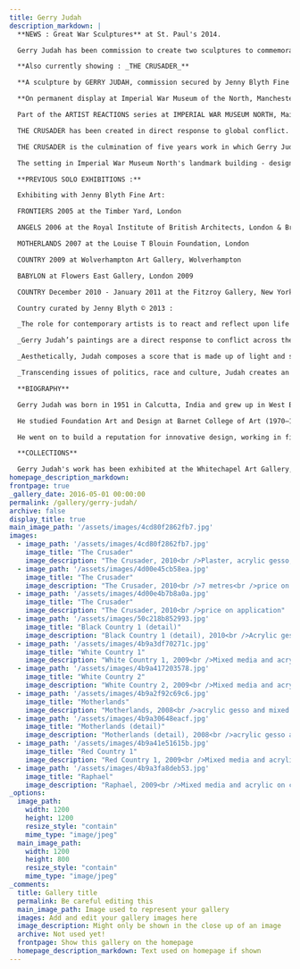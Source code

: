 ```yaml
---
title: Gerry Judah
description_markdown: |
  **NEWS : Great War Sculptures** at St. Paul's 2014.

  Gerry Judah has been commission to create two sculptures to commemorate the centenary of World War 1 currently on display at St. Paul's Cathedral.

  **Also currently showing : _THE CRUSADER_**

  **A sculpture by GERRY JUDAH, commission secured by Jenny Blyth Fine Art.**

  **On permanent display at Imperial War Museum of the North, Manchester since 6 NOVEMBER 2010**

  Part of the ARTIST REACTIONS series at IMPERIAL WAR MUSEUM NORTH, Main Exhibition Space from 6 November 2010 – Free Entrance [<font color="#0000ff">www.iwm.org.uk/north</font>](http://www.iwm.org.uk/north "blocked::http://www.iwm.org.uk/north")

  THE CRUSADER has been created in direct response to global conflict. It reflects on modern day wars, whilst recalling the history of world conflict such as the faith based Crusades. A powerful and thought-provoking piece, this iconic sculpture comprises a 7 metre three-dimensional crucifix covered with a lattice of war torn buildings lacquered in snow white redolent of the memorial crosses at Flanders Fields. There are a multiplicity of art history references recalling to mind early paintings which celebrated the martyrdom of Saint Sebastian and the ever present Crown of Thorns, to American minimalist giants such as Robert Ryman and Jasper Johns.

  THE CRUSADER is the culmination of five years work in which Gerry Judah has created a series of three-dimensional paintings of urban decimation focusing particularly on the Middle East and Afghanistan, whilst also responding to environmental damage resulting from natural disasters such as the Tsunami in the Asian Basin, New Orleans in flood ensuing from Hurricane Katrina, and the devastation resulting from the recent earthquake in Haiti. Judah’s work explores construction and deconstruction, decline and regeneration.

  The setting in Imperial War Museum North's landmark building - designed by internationally celebrated architect Daniel Libeskind to represent a globe shattered by conflict - is fitting, given THE CRUSADER'S conceptual references and Judah’s exploration of ‘presence of absence’.

  **PREVIOUS SOLO EXHIBITIONS :**

  Exhibiting with Jenny Blyth Fine Art:

  FRONTIERS 2005 at the Timber Yard, London

  ANGELS 2006 at the Royal Institute of British Architects, London & British High Commission, India 2007.

  MOTHERLANDS 2007 at the Louise T Blouin Foundation, London

  COUNTRY 2009 at Wolverhampton Art Gallery, Wolverhampton

  BABYLON at Flowers East Gallery, London 2009

  COUNTRY December 2010 - January 2011 at the Fitzroy Gallery, New York.

  Country curated by Jenny Blyth © 2013 :

  _The role for contemporary artists is to react and reflect upon life and the world around us. They may choose to celebrate form and beauty in figuration or abstraction, or perhaps to reflect on the social mores and politics of society. They may share with us a visual diary or preoccupation, coloured by their personal sensibility, or they may choose to express a sense of collective mind. Simultaneously they are creating a distinct artwork that has a unique voice and spirit, which will invite us to share their thoughts or narrative, whilst also exploring our own._

  _Gerry Judah’s paintings are a direct response to conflict across the globe, and the impact of that violence, whether it is the consequence of war or natural disaster. At the same time, he is fascinated by changing urban landscape, and his paintings explore the dynamic of construction and destruction. It is hard to look at his work without reflecting on conflict in the Middle East whether that be Afghanistan, Iraq, or recent months in Gaza. There are also echoes of the devastation ensuing from climate change wrought by hurricanes, tsunamis, flooding and bushfires that remind us of New Orleans underwater, or the aftermath of the Tsunami in the Asian Basin. Although on first inspection, Judah’s epic landscapes articulate global concerns for peace, he acknowledges the dangers of man’s impact on a finely balanced global ecology, and the decimation that unravels as we exploit the planet with an ever growing appetite._

  _Aesthetically, Judah composes a score that is made up of light and shadow. The fragility and delicacy of his work is at odds with the force and consequence of the concepts that drive him. Despite the darkness of his subject matter, he creates an explosion of light permeated with an ethereal quality reflecting the cadences and vortices of shattered architecture that we witness in daily media reports. His apocalyptic settlements constructed from scores of buildings, complete with internal structures, communications and water towers are fixed onto canvas, and then systematically destroyed. The ensuing rubble and detritus are scattered and fused onto a background of empty white canvas with layers of acrylic gesso to create silent ‘white on white’ abstract paintings._

  _Transcending issues of politics, race and culture, Judah creates an abstracted and disturbing aesthetic that is both mellifluous and pertinent, where the ‘presence of absence’ and loss is palpable, and we are confronted with the reality and urgency to seek solutions._

  **BIOGRAPHY**

  Gerry Judah was born in 1951 in Calcutta, India and grew up in West Bengal before his family moved to London when he was ten years old.

  He studied Foundation Art and Design at Barnet College of Art (1970–1972) before obtaining a First-Class Honours degree in Fine Art at Goldsmiths College, University of London (1972–1975) and studying sculpture as a postgraduate at the Slade School of Fine Art, University College London (1975–1977).

  He went on to build a reputation for innovative design, working in film, television, theatre, museums and public spaces, creating settings for productions at the Royal Opera House, English National Opera, Royal Festival Ballet, London Contemporary Dance, Royal Ballet, Royal Shakespeare Company, Royal National Theatre, BBC, British Museum, Natural History Museum, Imperial War Museum, Paul McCartney, Michael Jackson, and Led Zeppelin. He has also designed spectacular sculptures for the annual Goodwood Festival of Speed and bridges in London and Cambridge.

  **COLLECTIONS**

  Gerry Judah's work has been exhibited at the Whitechapel Art Gallery, Camden Arts Centre and Yorkshire Sculpture Park and has entered many international public and private collections including the Charles Saatchi Collection London, Anita and Poju Zabludowicz Collection London, Imperial War Museum London, Essy & Fatima Maleki Collection London, David Roberts Collection London, Chris Drake Collection Sussex, Centre for Arts Israel, Irena Hochman Collection New York, Bobby Kapoor Collection India, Museum of Old and New Art Australia and The Earl of March Goodwood.
homepage_description_markdown: 
frontpage: true
_gallery_date: 2016-05-01 00:00:00
permalink: /gallery/gerry-judah/
archive: false
display_title: true
main_image_path: '/assets/images/4cd80f2862fb7.jpg'
images:
  - image_path: '/assets/images/4cd80f2862fb7.jpg'
    image_title: "The Crusader"
    image_description: "The Crusader, 2010<br />Plaster, acrylic gesso, foamboard, nylon and steel fibres on steel girders<br />7 metres<br />Price on application"
  - image_path: '/assets/images/4d00e45cb58ea.jpg'
    image_title: "The Crusader"
    image_description: "The Crusader, 2010<br />7 metres<br />price on application"
  - image_path: '/assets/images/4d00e4b7b8a0a.jpg'
    image_title: "The Crusader"
    image_description: "The Crusader, 2010<br />price on application"
  - image_path: '/assets/images/50c218b852993.jpg'
    image_title: "Black Country 1 (detail)"
    image_description: "Black Country 1 (detail), 2010<br />Acrylic gesso and mixed media on canvas<br />190 x 380 cm"
  - image_path: '/assets/images/4b9a3df70271c.jpg'
    image_title: "White Country 1"
    image_description: "White Country 1, 2009<br />Mixed media and acrylic on canvas<br />190 x 380 x 110 cm"
  - image_path: '/assets/images/4b9a417203578.jpg'
    image_title: "White Country 2"
    image_description: "White Country 2, 2009<br />Mixed media and acrylic on canvas<br />200 x 260 x 100 cm"
  - image_path: '/assets/images/4b9a2f92c69c6.jpg'
    image_title: "Motherlands"
    image_description: "Motherlands, 2008<br />acrylic gesso and mixed media on canvas"
  - image_path: '/assets/images/4b9a30648eacf.jpg'
    image_title: "Motherlands (detail)"
    image_description: "Motherlands (detail), 2008<br />acrylic gesso and mixed media on canvas"
  - image_path: '/assets/images/4b9a41e51615b.jpg'
    image_title: "Red Country 1"
    image_description: "Red Country 1, 2009<br />Mixed media and acrylic on canvas<br />249 x 249 x 118 cm"
  - image_path: '/assets/images/4b9a3fa8deb53.jpg'
    image_title: "Raphael"
    image_description: "Raphael, 2009<br />Mixed media and acrylic on canvas<br />200 x 325 x 60 cm"
_options:
  image_path:
    width: 1200
    height: 1200
    resize_style: "contain"
    mime_type: "image/jpeg"
  main_image_path:
    width: 1200
    height: 800
    resize_style: "contain"
    mime_type: "image/jpeg"
_comments:
  title: Gallery title
  permalink: Be careful editing this
  main_image_path: Image used to represent your gallery
  images: Add and edit your gallery images here
  image_description: Might only be shown in the close up of an image
  archive: Not used yet!
  frontpage: Show this gallery on the homepage
  homepage_description_markdown: Text used on homepage if shown
---
```

